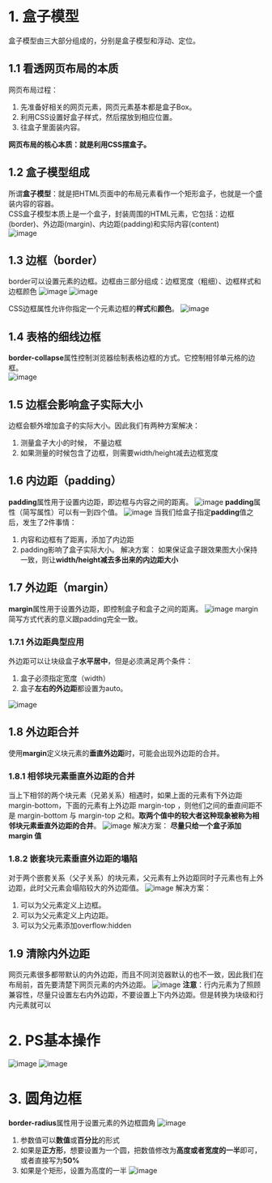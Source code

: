 # 1. 盒子模型
盒子模型由三大部分组成的，分别是盒子模型和浮动、定位。
## 1.1 看透网页布局的本质
网页布局过程：
1. 先准备好相关的网页元素，网页元素基本都是盒子Box。
2. 利用CSS设置好盒子样式，然后摆放到相应位置。
3. 往盒子里面装内容。

**网页布局的核心本质：就是利用CSS摆盒子。**

## 1.2 盒子模型组成
所谓**盒子模型**：就是把HTML页面中的布局元素看作一个矩形盒子，也就是一个盛装内容的容器。  
CSS盒子模型本质上是一个盒子，封装周围的HTML元素，它包括：边框(border)、外边距(margin)、内边距(padding)和实际内容(content)  
![image](https://github.com/Happy-jianghui/Frontend-Learning/assets/98568967/d6489ceb-d0da-44ce-ada4-ec06ea873c9a)  

## 1.3 边框（border）
border可以设置元素的边框。边框由三部分组成：边框宽度（粗细）、边框样式和边框颜色
![image](https://github.com/Happy-jianghui/Frontend-Learning/assets/98568967/e01b6e1c-346f-469c-a40a-f385ae0f3d16)
![image](https://github.com/Happy-jianghui/Frontend-Learning/assets/98568967/f0f512a3-cfc6-4aad-bc35-52dd49a5d460)

CSS边框属性允许你指定一个元素边框的**样式**和**颜色**。
![image](https://github.com/Happy-jianghui/Frontend-Learning/assets/98568967/63aa7d0c-20cd-4815-949a-d625fbfb227c)

 ## 1.4 表格的细线边框
 **border-collapse**属性控制浏览器绘制表格边框的方式。它控制相邻单元格的边框。  
 ![image](https://github.com/Happy-jianghui/Frontend-Learning/assets/98568967/54ee18f2-17d4-41b0-94ad-72a41740423f)

## 1.5 边框会影响盒子实际大小 
边框会额外增加盒子的实际大小。因此我们有两种方案解决：
1. 测量盒子大小的时候， 不量边框
2. 如果测量的时候包含了边框，则需要width/height减去边框宽度


## 1.6  内边距（padding）
**padding**属性用于设置内边距，即边框与内容之间的距离。
![image](https://github.com/Happy-jianghui/Frontend-Learning/assets/98568967/1b8f590d-fb35-4360-8433-05bf3b471690)
**padding**属性（简写属性）可以有一到四个值。
![image](https://github.com/Happy-jianghui/Frontend-Learning/assets/98568967/3f507a46-65b8-41c5-91f1-0a78187e4f88)
当我们给盒子指定**padding**值之后，发生了2件事情：
1. 内容和边框有了距离，添加了内边距
2. padding影响了盒子实际大小。
解决方案：
如果保证盒子跟效果图大小保持一致，则让**width/height减去多出来的内边距大小**

## 1.7 外边距（margin）
**margin**属性用于设置外边距，即控制盒子和盒子之间的距离。
![image](https://github.com/Happy-jianghui/Frontend-Learning/assets/98568967/752c2d26-2375-4535-9880-3f45bd15e36b)
margin简写方式代表的意义跟padding完全一致。

### 1.7.1 外边距典型应用
外边距可以让块级盒子**水平居中**，但是必须满足两个条件：
1. 盒子必须指定宽度（width）
2. 盒子**左右的外边距**都设置为auto。

![image](https://github.com/Happy-jianghui/Frontend-Learning/assets/98568967/38535e53-847d-4716-a3ca-e78db151c5fd)

## 1.8 外边距合并
使用**margin**定义块元素的**垂直外边距**时，可能会出现外边距的合并。

### 1.8.1 相邻块元素垂直外边距的合并
当上下相邻的两个块元素（兄弟关系）相遇时，如果上面的元素有下外边距 margin-bottom，下面的元素有上外边距 margin-top ，则他们之间的垂直间距不是 margin-bottom 与 margin-top 之和。**取两个值中的较大者这种现象被称为相邻块元素垂直外边距的合并**。
![image](https://github.com/Happy-jianghui/Frontend-Learning/assets/98568967/d03c84e9-5d77-46cb-acab-0416a0ab7e3d)
解决方案：
**尽量只给一个盒子添加 margin 值**

### 1.8.2  嵌套块元素垂直外边距的塌陷
对于两个嵌套关系（父子关系）的块元素，父元素有上外边距同时子元素也有上外边距，此时父元素会塌陷较大的外边距值。
![image](https://github.com/Happy-jianghui/Frontend-Learning/assets/98568967/bb431b19-d194-4a0b-9d2c-3f9c9efa4cfe)
解决方案：
1. 可以为父元素定义上边框。
2. 可以为父元素定义上内边距。
3. 可以为父元素添加overflow:hidden

## 1.9 清除内外边距
网页元素很多都带默认的内外边距，而且不同浏览器默认的也不一致，因此我们在布局前，首先要清楚下网页元素的内外边距。
![image](https://github.com/Happy-jianghui/Frontend-Learning/assets/98568967/894b2fc6-b675-4d6f-b61d-af9c29f7ca9c)
**注意**：行内元素为了照顾兼容性，尽量只设置左右内外边距，不要设置上下内外边距。但是转换为块级和行内元素就可以

# 2. PS基本操作
![image](https://github.com/Happy-jianghui/Frontend-Learning/assets/98568967/e342f1d5-5040-450c-b785-4f899a1287bd)
![image](https://github.com/Happy-jianghui/Frontend-Learning/assets/98568967/4533168c-f08b-4620-85a9-4a60335a3a4c)

# 3. 圆角边框
**border-radius**属性用于设置元素的外边框圆角
![image](https://github.com/Happy-jianghui/Frontend-Learning/assets/98568967/53dc5a97-5ac4-4f0b-95f3-23d2fdd4d296)
1. 参数值可以**数值**或**百分比**的形式
2. 如果是**正方形**，想要设置为一个圆，把数值修改为**高度或者宽度的一半**即可，或者直接写为**50%**
3. 如果是个矩形，设置为高度的一半
![image](https://github.com/Happy-jianghui/Frontend-Learning/assets/98568967/6b0096b8-3eac-4c5e-9c62-7d15cad197e9)


